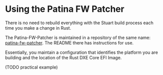 # Using the Patina FW Patcher
There is no need to rebuild everything with the Stuart build process each time you make a change in Rust.

The Patina-FW-Patcher is maintained in a repository of the same name: [patina-fw-patcher](https://github.com/OpenDevicePartnership/patina-fw-patcher).  The README there has instructions for use.

Essentially, you maintain a configuration that identifies the platform you are building and the location of the Rust DXE Core EFI Image.

(TODO practical example)

